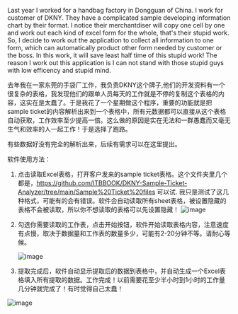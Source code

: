 Last year I worked for a handbag factory in Dongguan of China. I work for customer of DKNY. They have a complicated sample developing information chart by their format. I notice their merchantdiser will copy one cell by one and work out each kind of excel form for the whole, that's their stupid work. So, I decide to work out the application to collect all information to one form, which can automatically product other form needed by customer or the boss. In this work, it will save least half time of this stupid work! The reason I work out this application is I can not stand with those stupid guys with low efficency and stupid mind.


去年我在一家东莞的手袋厂工作，我负责DKNY这个牌子,他们的开发资料有一个很复杂的表格，我发现他们的跟单人员每天的工作就是不停的复制这个表格的内容，这实在是太蠢了。于是我花了一个星期做这个程序，重要的功能就是把sample ticket的内容解析出来到一个表格中，所有元数据都可以直接从这个表格自动获取，工作效率至少提高一倍。这么做的原因是实在无法和一群愚蠢而又毫无生气和效率的人一起工作！于是选择了跑路。


有些数据好没有完全的解析出来，后续有需求可以在这里提出。

软件使用方法：

1. 点击读取Excel表格，打开客户发来的sample ticket表格。这个文件夹里几个都是，https://github.com/ITBBOOK/DKNY-Sample-Ticket-Analyzer/tree/main/Sample%20Ticket%20files 可以试.
   我只是测试了这几种格式，可能有的会有错误。软件会自动读取所有sheet表格，被设置隐藏的表格不会被读取，所以你不想读取的表格可以先设置隐藏！
![image](https://github.com/ITBBOOK/DKNY-Sample-Ticket-Analyzer/assets/58942695/40290f6e-81a5-4638-97a7-0bdbfc7115a8)

3. 勾选你需要读取的工作表，点击开始按钮，软件开始读取表格内容，注意速度有点慢，取决于数据量和工作表的数量多少，可能有2-20分钟不等。请耐心等候。

   ![image](https://github.com/ITBBOOK/DKNY-Sample-Ticket-Analyzer/assets/58942695/f710be4d-b613-4744-a1fd-f1a0cbb0d224)

4. 提取完成后，软件自动显示提取后的数据到表格中，并自动生成一个Excel表格填入所有提取的数据。工作完成！以前需要花至少半小时到1小时的工作量几分钟就完成了！有时觉得自己太蠢！

 ![image](https://github.com/ITBBOOK/DKNY-Sample-Ticket-Analyzer/assets/58942695/f12c8f71-36c4-4e38-8511-9ab9a989ddc3)
